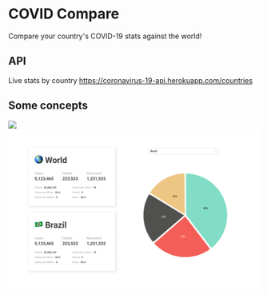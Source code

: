 # COVID Compare

Compare your country's COVID-19 stats against the world!

## API

Live stats by country
https://coronavirus-19-api.herokuapp.com/countries

## Some concepts

![](images/demo.gif)
![](images/info.png)
